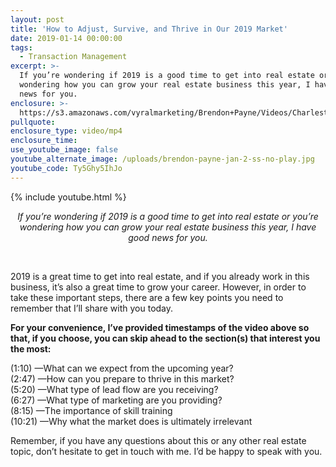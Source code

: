 ```yaml
---
layout: post
title: 'How to Adjust, Survive, and Thrive in Our 2019 Market'
date: 2019-01-14 00:00:00
tags:
  - Transaction Management
excerpt: >-
  If you’re wondering if 2019 is a good time to get into real estate or you’re
  wondering how you can grow your real estate business this year, I have good
  news for you.
enclosure: >-
  https://s3.amazonaws.com/vyralmarketing/Brendon+Payne/Videos/Charleston+Expert+Advisors+-+How+to+Adjust%2C+Survive%2C+and+Thrive+in+Our+2019+Market.mp4
pullquote:
enclosure_type: video/mp4
enclosure_time:
use_youtube_image: false
youtube_alternate_image: /uploads/brendon-payne-jan-2-ss-no-play.jpg
youtube_code: Ty5Ghy5IhJo
---
```


{% include youtube.html %}

<center><em>If you&rsquo;re wondering if 2019 is a good time to get into real estate or you&rsquo;re wondering how you can grow your real estate business this year, I have good news for you.</em></center>

&nbsp;

2019 is a great time to get into real estate, and if you already work in this business, it’s also a great time to grow your career. However, in order to take these important steps, there are a few key points you need to remember that I’ll share with you today.

**For your convenience, I’ve provided timestamps of the video above so that, if you choose, you can skip ahead to the section(s) that interest you the most:**

(1:10) —What can we expect from the upcoming year?<br>(2:47) —How can you prepare to thrive in this market?<br>(5:20) —What type of lead flow are you receiving?<br>(6:27) —What type of marketing are you providing?<br>(8:15) —The importance of skill training<br>(10:21) —Why what the market does is ultimately irrelevant

Remember, if you have any questions about this or any other real estate topic, don’t hesitate to get in touch with me. I’d be happy to speak with you.